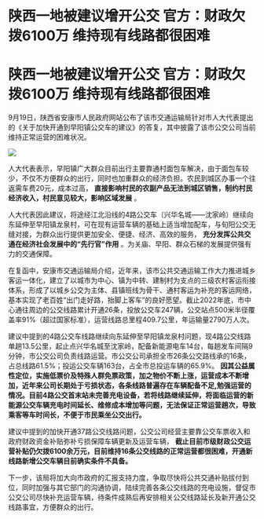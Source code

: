# 陕西一地被建议增开公交 官方：财政欠拨6100万 维持现有线路都很困难

# 陕西一地被建议增开公交 官方：财政欠拨6100万 维持现有线路都很困难

9月19日，陕西省安康市人民政府网站公布了该市交通运输局针对市人大代表提出的《关于加快开通到早阳镇公交车的建议》的答复，其中披露了该市公交公司当前维持正常运营的困难状况。

![](https://inews.gtimg.com/om_bt/ONA35KjkqbxLEWbdzIYAPJxfTReYRNymH0k2UvXVe3DVsAA/1000)

人大代表表示，早阳镇广大群众目前出行主要靠通村面包车解决，由于面包车较少，不仅不方便群众的出行，同时也加重群众的经济负担。农民到城区办事一个往返需车费20元，成本过高，
**直接影响村民的农副产品无法到城区销售，制约村民经济收入，村民意见较大，影响区域发展** 。

人大代表因此建议，将途经江北沿线的4路公交车（兴华名城——沈家岭）继续向东延伸至早阳镇龙泉村，可在现有运营车辆的基础上适当增加配车，与旬阳公交无缝对接，为群众出行提供更加安全、便捷、经济、高效的服务，
**充分发挥公共交通在经济社会发展中的“先行官”作用** 。为关庙、早阳、群众石梯的发展提供强有力的交通保障。

在复函中，安康市交通运输局介绍，近年来，该市公共交通运输工作大力推进城乡客运一体化，建立了以城市为中心、镇为中转、建制村为支点的三级农村客运衔接体系，形成了以城乡公交为主体、县镇班线为骨干、通村客运为补充的客运网络，基本实现了老百姓“出门走好路，抬脚上客车”的良好愿望。截止2022年底，市中心通往周边的公交线路累计开通26条，投放公交车247辆，公交站点500米半径覆盖率91%（超过国家标准），运营线路总里程409.7公里，年运输量2790万人次。

建议中提到的4路公交车线路继续向东延伸至早阳镇龙泉村问题，现4路公交线路单趟13.5公里，起止点兴华名城至沈家岭，配备新能源电车14台，每趟发车间隔9分钟，市公交公司负责线路运营。市公交公司承担全市26条公交路线承的16条，占总线路61.5%；投运公交车辆163台，占全市总投运车辆的65.9%。
**因其公益属性定位，实施低票价及特殊人群免票政策，加之物价不断上涨，运营成本不断增加，近年来公司长期处于亏损状态，各条线路普遍存在车辆配备不足,勉强运营的情况。目前4路公交首末站未完善充电设备，若将线路继续延伸，将面临运营的新能源公交车辆充电时间延长、维修成本增加等问题，无法保证正常运营趟次，导致乘客等车时间长，不便于市民乘坐公交出行。**

建议中提到的加快开通37路公交线路问题，公交公司经营主要靠公交车票收入和政府财政资金补贴弥补亏损保障车辆更新及运营车辆，
**截止目前市级财政公交运营补贴仍欠拨6100余万元，目前维持16条公交线路的正常运营都很困难，开通新线路新增公交车辆目前确实条件不具备。**

下一步，该局将加大向市政府的汇报支持力度，争取尽快将公共交通补贴拔付到位，同时加强与其它部门的沟通协调，陆续完善各条公交线路的充电设施，督促市公交公司尽快补充运营车辆，待条件成熟后再安排相关公交线路延长及新开通公交线路事宜，方便群众的出行。

